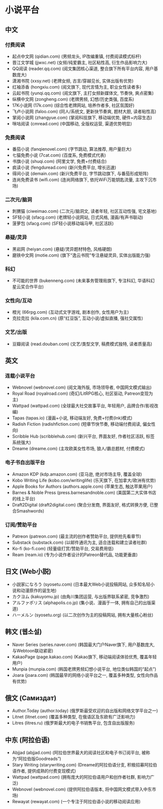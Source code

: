 # 小说平台

## 中文
### 付费阅读
- 起点中文网 (qidian.com) (男频龙头, IP改编重镇, 付费阅读模式标杆)
- 晋江文学城 (jjwxc.net) (女频/纯爱霸主, 社区粘性高, 衍生作品影响力大)
- QQ阅读 (reader.qq.com) (阅文集团核心渠道, 整合旗下所有平台内容, 用户基数庞大)
- 潇湘书院 (xxsy.net) (老牌女频, 古言/穿越见长, 实体出版有优势)
- 红袖添香 (hongxiu.com) (阅文旗下, 现代言情为主, 职业女性读者多)
- 云起书院 (yunqi.qq.com) (阅文旗下, 主打女频新媒体文, 节奏快, 爽点密集)
- 纵横中文网 (zongheng.com) (老牌男频, 幻想/历史类强, 百度系)
- 17K小说网 (17k.com) (综合性老牌网站, 培养作者多, 社区氛围好)
- 飞卢小说网 (faloo.com) (同人/系统文, 更新快节奏爽, 题材大胆, 读者粘性高)
- 掌阅小说网 (zhangyue.com) (掌阅科技旗下, 移动端优势, 硬件+内容生态)
- 咪咕阅读 (cmread.com) (中国移动, 全版权运营, 渠道优势明显)
### 免费阅读
- 番茄小说 (fanqienovel.com) (字节跳动, 算法推荐, 用户量巨大)
- 七猫免费小说 (7cat.com) (百度系, 免费模式代表)
- 书旗小说 (shuqi.com) (阿里文学, 免费+付费结合)
- 疯读小说 (fengduread.com) (新兴免费平台, 增长迅速)
- 得间小说 (demain.com) (新兴免费平台, 字节跳动旗下, 与番茄形成矩阵)
- 连尚免费读书 (wifi.com) (连尚网络旗下, 依托WiFi万能钥匙流量, 主攻下沉市场)
### 二次元/脑洞
- 刺猬猫 (ciweimao.com) (二次元/脑洞文, 读者年轻, 社区互动性强, 宅文基地)
- SF轻小说 (sfacg.com) (老牌轻小说网站, 日式风格, 漫画/有声书联动)
- 菠萝包 (sfacg.com) (SF轻小说移动端马甲, 社区活跃)
### 悬疑/灵异
- 黑岩网 (heiyan.com) (悬疑/灵异题材特色, 风格硬朗)
- 磨铁中文网 (motie.com) (旗下“逸云书院”专注悬疑灵异, 实体出版能力强)
### 科幻
- 不可能的世界 (bukenneng.com) (未来事务管理局旗下, 专注科幻, 华语科幻星云奖合作平台)
### 女性向/互动
- 橙光 (66rpg.com) (互动式文字游戏, 剧本创作, 女性用户为主)
- 克拉克拉 (kila.com.cn) (原“红豆饭”, 互动小说/虚拟直播, 强社交属性)
### 文艺/出版
- 豆瓣阅读 (read.douban.com) (文艺/类型文学, 稿费模式独特, 读者质量高)

## 英文
### 连载小说平台
- Webnovel (webnovel.com) (阅文海外版, 市场领导者, 中国网文模式输出)
- Royal Road (royalroad.com) (奇幻/LitRPG核心, 社区驱动, Patreon变现为主)
- Wattpad (wattpad.com) (全球最大社交故事平台, 年轻用户, 品牌合作/影视改编)
- Tapas (tapas.io) (漫画+小说, 移动端友好, 免费+付费(Ink)模式)
- Radish Fiction (radishfiction.com) (短章节快节奏, 移动端付费阅读, 偏女性向)
- Scribble Hub (scribblehub.com) (新兴平台, 界面友好, 作者社区活跃, 标签系统强大)
- Dreame (dreame.com) (主攻欧美女性市场, 狼人/霸总题材, 付费模式)
### 电子书自出版平台
- Amazon KDP (kdp.amazon.com) (亚马逊, 绝对市场主导, 覆盖全球)
- Kobo Writing Life (kobo.com/writinglife) (乐天旗下, 在加拿大/欧洲有优势)
- Apple Books for Authors (authors.apple.com) (苹果生态, 触达苹果用户)
- Barnes & Noble Press (press.barnesandnoble.com) (美国第二大实体书店的线上平台)
- Draft2Digital (draft2digital.com) (聚合分发商, 界面友好, 格式转换方便, 已整合Smashwords)
### 订阅/赞助平台
- Patreon (patreon.com) (最主流的创作者赞助平台, 提供抢先看章节)
- Substack (substack.com) (以邮件通讯为主, 适合连载和建立读者社群)
- Ko-fi (ko-fi.com) (轻量级打赏/赞助平台, 交易费用低)
- Ream (ream.io) (专为小说作者设计的Patreon替代品, 功能更垂直)

## 日文 (Web小説)
- 小説家になろう (syosetu.com) (日本最大Web小说投稿网站, 众多知名轻小说和动漫原作的诞生地)
- カクヨム (kakuyomu.jp) (由角川集团运营, 与出版界联系紧密, 竞争激烈)
- アルファポリス (alphapolis.co.jp) (集小说、漫画于一体, 拥有自己的出版渠道)
- ハーメルン (syosetu.org) (以二次创作为主的投稿网站, 拥有大量核心粉丝)

## 韩文 (웹소설)
- Naver Series (series.naver.com) (韩国最大门户Naver旗下, 用户基数庞大, 与Webtoon联动紧密)
- KakaoPage (page.kakao.com) (Kakao旗下, 移动端阅读体验优秀, 覆盖年轻用户)
- Munpia (munpia.com) (韩国老牌男频幻想小说平台, 地位类似韩国的“起点”)
- Joara (joara.com) (韩国最早的网络小说平台之一, 覆盖多种类型, 女性向作品有优势)

## 俄文 (Самиздат)
- Author.Today (author.today) (俄罗斯最受欢迎的自出版和网络文学平台之一)
- Litnet (litnet.com) (覆盖多种类型, 在俄语区及东欧有广泛影响力)
- Litres (litres.ru) (俄罗斯最大的电子书销售平台, 包含自出版服务)

## 中东 (阿拉伯语)
- Abjjad (abjjad.com) (阿拉伯世界最大的阅读社区和电子书订阅平台, 被称为“阿拉伯版Goodreads”)
- Stary Writing (starywriting.com) (Dreame的阿拉伯语分支, 积极招募阿拉伯语作者, 提供成熟的付费变现模式)
- Wattpad (wattpad.com) (拥有庞大的阿拉伯语用户和创作者社群, 影响力广泛)
- Webnovel (webnovel.com) (提供阿拉伯语版本, 将中国网文模式带入中东市场)
- Rewayat (rewayat.com) (一个专注于阿拉伯语小说的移动阅读应用)
